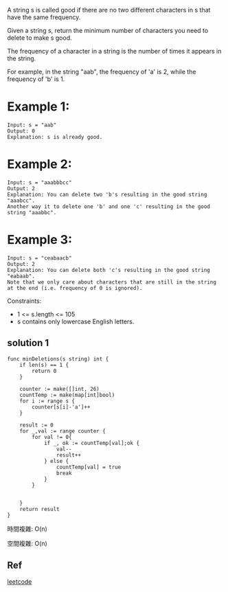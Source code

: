 A string s is called good if there are no two different characters in s that have the same frequency.

Given a string s, return the minimum number of characters you need to delete to make s good.

The frequency of a character in a string is the number of times it appears in the string. 

For example, in the string "aab", the frequency of 'a' is 2, while the frequency of 'b' is 1.

# Example 1:

```
Input: s = "aab"
Output: 0
Explanation: s is already good.
```

# Example 2:

```
Input: s = "aaabbbcc"
Output: 2
Explanation: You can delete two 'b's resulting in the good string "aaabcc".
Another way it to delete one 'b' and one 'c' resulting in the good string "aaabbc".
```

# Example 3:

```
Input: s = "ceabaacb"
Output: 2
Explanation: You can delete both 'c's resulting in the good string "eabaab".
Note that we only care about characters that are still in the string at the end (i.e. frequency of 0 is ignored).
```

Constraints:
- 1 <= s.length <= 105
- s contains only lowercase English letters.



## solution 1

```golang
func minDeletions(s string) int {
    if len(s) == 1 {
        return 0
    }
    
    counter := make([]int, 26)
    countTemp := make(map[int]bool)
    for i := range s {
		counter[s[i]-'a']++
	}
    
    result := 0
    for _,val := range counter {
        for val != 0{
            if _, ok := countTemp[val];ok {
                val--
                result++
            } else {
                countTemp[val] = true
                break
            }
        }
    
        
    }
    return result
}
```

時間複雜:  O(n)

空間複雜:  O(n)

## Ref
[leetcode](https://leetcode.com/problems/minimum-deletions-to-make-character-frequencies-unique/)
